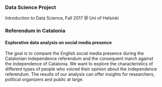 ### Data Science Project
Introduction to Data Science, Fall 2017 @ Uni of Helsinki 

### Referendum in Catalonia
#### Explorative data analysis on social media presence
The goal is to compare the English social media presence during the Catalonian independence referendum and the consequent march against the independence of Catalonia. We want to explore the characteristics of different types of people who voiced their opinion about the independence referendum. The results of our analysis can offer insights for researchers, political organizers and public at large.
